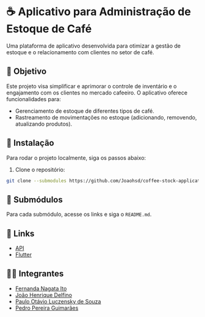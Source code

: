 # ☕ Aplicativo para Administração de Estoque de Café

Uma plataforma de aplicativo desenvolvida para otimizar a gestão de estoque e o relacionamento com clientes no setor de café.

## 🎯 Objetivo

Este projeto visa simplificar e aprimorar o controle de inventário e o engajamento com os clientes no mercado cafeeiro. O aplicativo oferece funcionalidades para:

- Gerenciamento de estoque de diferentes tipos de café.
- Rastreamento de movimentações no estoque (adicionando, removendo, atualizando produtos).

## 🚀 Instalação

Para rodar o projeto localmente, siga os passos abaixo:

1. Clone o repositório:
```bash
git clone --submodules https://github.com/Joaohsd/coffee-stock-application
```

## 🔗 Submódulos

Para cada submódulo, acesse os links e siga o `README.md`.

## 🔗 Links

- [API](https://github.com/Joaohsd/coffee-stock-api)
- [Flutter](https://github.com/PedroPereiraGuimaraes/coffee-stock-application-frontend)
  
## 🧑‍💼 Integrantes
 - [Fernanda Nagata Ito](https://github.com/FerNagata)
 - [João Henrique Delfino](https://github.com/Joaohsd)
 - [Paulo Otávio Luczensky de Souza](https://github.com/PauloLuczensky)
 - [Pedro Pereira Guimarães](https://github.com/PedroPereiraGuimaraes)
